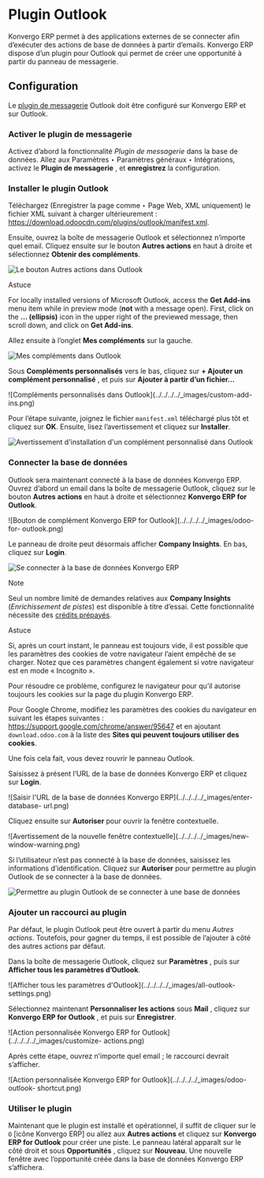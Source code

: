 # Plugin Outlook

Konvergo ERP permet à des applications externes de se connecter afin d’exécuter des
actions de base de données à partir d’emails. Konvergo ERP dispose d’un plugin pour
Outlook qui permet de créer une opportunité à partir du panneau de messagerie.

## Configuration

Le [plugin de messagerie](../mail_plugins) Outlook doit être configuré
sur Konvergo ERP et sur Outlook.

### Activer le plugin de messagerie

Activez d’abord la fonctionnalité _Plugin de messagerie_ dans la base de
données. Allez aux Paramètres ‣ Paramètres généraux ‣ Intégrations, activez le
**Plugin de messagerie** , et **enregistrez** la configuration.

### Installer le plugin Outlook

Téléchargez (Enregistrer la page comme ‣ Page Web, XML uniquement) le fichier
XML suivant à charger ultérieurement :
<https://download.odoocdn.com/plugins/outlook/manifest.xml>.

Ensuite, ouvrez la boîte de messagerie Outlook et sélectionnez n’importe quel
email. Cliquez ensuite sur le bouton **Autres actions** en haut à droite et
sélectionnez **Obtenir des compléments**.

![Le bouton Autres actions dans Outlook](../../../../_images/more-actions.png)
<div class="alert alert-info">
<p class="alert-title">
Astuce</p><p>For locally installed versions of Microsoft Outlook, access the <b>Get Add-ins</b> menu item
while in preview mode (<b>not</b> with a message open). First, click on the <b>…
(ellipsis)</b> icon in the upper right of the previewed message, then scroll down, and click on
<b>Get Add-ins</b>.</p>
</div>

Allez ensuite à l’onglet **Mes compléments** sur la gauche.

![Mes compléments dans Outlook](../../../../_images/my-add-ins.png)

Sous **Compléments personnalisés** vers le bas, cliquez sur **\+ Ajouter un
complément personnalisé** , et puis sur **Ajouter à partir d’un fichier…**

![Compléments personnalisés dans Outlook](../../../../_images/custom-add-
ins.png)

Pour l’étape suivante, joignez le fichier `manifest.xml` téléchargé plus tôt
et cliquez sur **OK**. Ensuite, lisez l’avertissement et cliquez sur
**Installer**.

![Avertissement d'installation d'un complément personnalisé dans
Outlook](../../../../_images/add-in-warning.png)

### Connecter la base de données

Outlook sera maintenant connecté à la base de données Konvergo ERP. Ouvrez d’abord un
email dans la boîte de messagerie Outlook, cliquez sur le bouton **Autres
actions** en haut à droite et sélectionnez **Konvergo ERP for Outlook**.

![Bouton de complément Konvergo ERP for Outlook](../../../../_images/odoo-for-
outlook.png)

Le panneau de droite peut désormais afficher **Company Insights**. En bas,
cliquez sur **Login**.

![Se connecter à la base de données Konvergo ERP](../../../../_images/panel-login.png)
<div class="alert alert-primary">
<p class="alert-title">
Note</p><p>Seul un nombre limité de demandes relatives aux <b>Company Insights</b> (<em>Enrichissement de pistes</em>) est disponible à titre d’essai. Cette fonctionnalité nécessite des <a href="../mail_plugins#mail-plugins-pricing"><span class="std std-ref">crédits prépayés</span></a>.</p>
</div> <div class="alert alert-info">
<p class="alert-title">
Astuce</p><p>Si, après un court instant, le panneau est toujours vide, il est possible que les paramètres des cookies de votre navigateur l’aient empêché de se charger. Notez que ces paramètres changent également si votre navigateur est en mode « Incognito ».</p>
<p>Pour résoudre ce problème, configurez le navigateur pour qu’il autorise toujours les cookies sur la page du plugin Konvergo ERP.</p>
<p>Pour Google Chrome, modifiez les paramètres des cookies du navigateur en suivant les étapes suivantes : <a href="https://support.google.com/chrome/answer/95647">https://support.google.com/chrome/answer/95647</a> et en ajoutant <code>download.odoo.com</code> à la liste des <b>Sites qui peuvent toujours utiliser des cookies</b>.</p>
<p>Une fois cela fait, vous devez rouvrir le panneau Outlook.</p>
</div>

Saisissez à présent l’URL de la base de données Konvergo ERP et cliquez sur **Login**.

![Saisir l'URL de la base de données Konvergo ERP](../../../../_images/enter-database-
url.png)

Cliquez ensuite sur **Autoriser** pour ouvrir la fenêtre contextuelle.

![Avertissement de la nouvelle fenêtre contextuelle](../../../../_images/new-
window-warning.png)

Si l’utilisateur n’est pas connecté à la base de données, saisissez les
informations d’identification. Cliquez sur **Autoriser** pour permettre au
plugin Outlook de se connecter à la base de données.

![Permettre au plugin Outlook de se connecter à une base de
données](../../../../_images/odoo-permission.png)

### Ajouter un raccourci au plugin

Par défaut, le plugin Outlook peut être ouvert à partir du menu _Autres
actions_. Toutefois, pour gagner du temps, il est possible de l’ajouter à côté
des autres actions par défaut.

Dans la boîte de messagerie Outlook, cliquez sur **Paramètres** , puis sur
**Afficher tous les paramètres d’Outlook**.

![Afficher tous les paramètres d'Outlook](../../../../_images/all-outlook-
settings.png)

Sélectionnez maintenant **Personnaliser les actions** sous **Mail** , cliquez
sur **Konvergo ERP for Outlook** , et puis sur **Enregistrer**.

![Action personnalisée Konvergo ERP for Outlook](../../../../_images/customize-
actions.png)

Après cette étape, ouvrez n’importe quel email ; le raccourci devrait
s’afficher.

![Action personnalisée Konvergo ERP for Outlook](../../../../_images/odoo-outlook-
shortcut.png)

### Utiliser le plugin

Maintenant que le plugin est installé et opérationnel, il suffit de cliquer
sur le `O` [icône Konvergo ERP] ou allez aux **Autres actions** et cliquez sur **Konvergo ERP
for Outlook** pour créer une piste. Le panneau latéral apparaît sur le côté
droit et sous **Opportunités** , cliquez sur **Nouveau**. Une nouvelle fenêtre
avec l’opportunité créée dans la base de données Konvergo ERP s’affichera.

